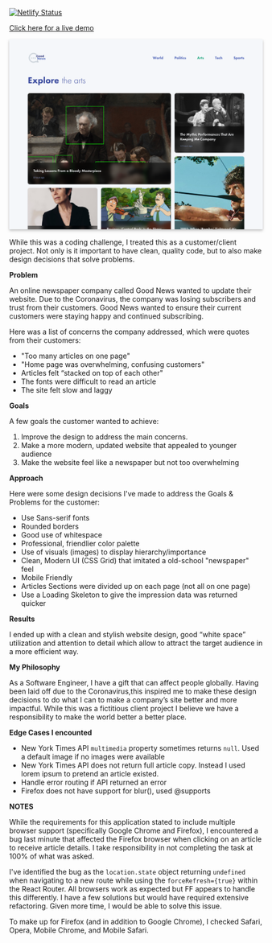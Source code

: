 [![Netlify Status](https://api.netlify.com/api/v1/badges/edde364f-1b4f-432f-95a7-934fdae68115/deploy-status)](https://app.netlify.com/sites/blissful-turing-9678ab/deploys)

[Click here for a live demo](https://blissful-turing-9678ab.netlify.app/)

<p align="center">
  <img src="./home-page.png" width="600" style="box-shadow: 0 3px 6px rgba(0, 0, 0, 0.15), 0 2px 4px rgba(0, 0, 0, 0.12);"/>
</p>

While this was a coding challenge, I treated this as a customer/client project. Not only is it important to have clean, quality code, but to also make design decisions that solve problems.

**Problem**

An online newspaper company called Good News wanted to update their website. Due to the Coronavirus, the company was losing subscribers and trust from their customers. Good News wanted to ensure their current customers were staying happy and continued subscribing.

Here was a list of concerns the company addressed, which were quotes from their customers:

-   "Too many articles on one page"
-   "Home page was overwhelming, confusing customers"
-   Articles felt “stacked on top of each other"
-   The fonts were difficult to read an article
-   The site felt slow and laggy

**Goals**

A few goals the customer wanted to achieve:

1. Improve the design to address the main concerns.
2. Make a more modern, updated website that appealed to younger audience
3. Make the website feel like a newspaper but not too overwhelming

**Approach**

Here were some design decisions I've made to address the Goals & Problems for the customer:

-   Use Sans-serif fonts
-   Rounded borders
-   Good use of whitespace
-   Professional, friendlier color palette
-   Use of visuals (images) to display hierarchy/importance
-   Clean, Modern UI (CSS Grid) that imitated a old-school "newspaper" feel
-   Mobile Friendly
-   Articles Sections were divided up on each page (not all on one page)
-   Use a Loading Skeleton to give the impression data was returned quicker

**Results**

I ended up with a clean and stylish website design, good “white space” utilization and attention to detail which allow to attract the target audience in a more efficient way.

**My Philosophy**

As a Software Engineer, I have a gift that can affect people globally. Having been laid off due to the Coronavirus,this inspired me to make these design decisions to do what I can to make a company’s site better and more impactful. While this was a fictitious client project I believe we have a responsibility to make the world better a better place.

**Edge Cases I encounted**

-   New York Times API `multimedia` property sometimes returns `null`. Used a default image if no images were available
-   New York Times API does not return full article copy. Instead I used lorem ipsum to pretend an article existed.
-   Handle error routing if API returned an error
-   Firefox does not have support for blur(), used @supports

**NOTES**

While the requirements for this application stated to include multiple browser support (specifically Google Chrome and Firefox), I encountered a bug last minute that affected the Firefox browser when clicking on an article to receive article details. I take responsibility in not completing the task at 100% of what was asked.

I've identified the bug as the `location.state` object returning `undefined` when navigating to a new route while using the `forceRefresh={true}` within the React Router. All browsers work as expected but FF appears to handle this differently. I have a few solutions but would have required extensive refactoring. Given more time, I would be able to solve this issue.

To make up for Firefox (and in addition to Google Chrome), I checked Safari, Opera, Mobile Chrome, and Mobile Safari.
